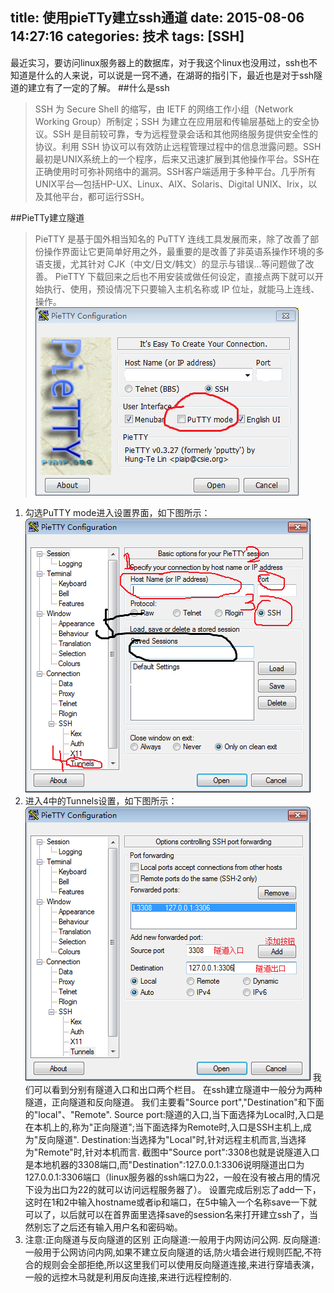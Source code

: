 title: 使用pieTTy建立ssh通道
date: 2015-08-06 14:27:16
categories: 技术
tags: [SSH]
---
最近实习，要访问linux服务器上的数据库，对于我这个linux也没用过，ssh也不知道是什么的人来说，可以说是一窍不通，在湖哥的指引下，最近也是对于ssh隧道的建立有了一定的了解。
##什么是ssh
>SSH 为 Secure Shell 的缩写，由 IETF 的网络工作小组（Network Working Group）所制定；SSH 为建立在应用层和传输层基础上的安全协议。SSH 是目前较可靠，专为远程登录会话和其他网络服务提供安全性的协议。利用 SSH 协议可以有效防止远程管理过程中的信息泄露问题。SSH最初是UNIX系统上的一个程序，后来又迅速扩展到其他操作平台。SSH在正确使用时可弥补网络中的漏洞。SSH客户端适用于多种平台。几乎所有UNIX平台—包括HP-UX、Linux、AIX、Solaris、Digital UNIX、Irix，以及其他平台，都可运行SSH。

##PieTTy建立隧道
<!-- more -->
>PieTTY 是基于国外相当知名的 PuTTY 连线工具发展而来，除了改善了部份操作界面让它更简单好用之外，最重要的是改善了非英语系操作环境的多语支援，尤其针对 CJK（中文/日文/韩文）的显示与错误…等问题做了改善。
PieTTY 下载回来之后也不用安装或做任何设定，直接点两下就可以开始执行、使用，预设情况下只要输入主机名称或 IP 位址，就能马上连线、操作。
<img src="/img/piettyIndex.png"></img>
1. 勾选PuTTY mode进入设置界面，如下图所示：
<img src="/img/pietty1.png"></img>
2. 进入4中的Tunnels设置，如下图所示：
<img src="/img/pietty3.png"></img>
    我们可以看到分别有隧道入口和出口两个栏目。
    在ssh建立隧道中一般分为两种隧道，正向隧道和反向隧道。
    我们主要看"Source port","Destination"和下面的"local"、"Remote".
    Source port:隧道的入口,当下面选择为Local时,入口是在本机上的,称为"正向隧道";当下面选择为Remote时,入口是SSH主机上,成为"反向隧道".
    Destination:当选择为"Local"时,针对远程主机而言,当选择为"Remote"时,针对本机而言.
截图中"Source port":3308也就是说隧道入口是本地机器的3308端口,而"Destination":127.0.0.1:3306说明隧道出口为127.0.0.1:3306端口（linux服务器的ssh端口为22，一般在没有被占用的情况下设为出口为22的就可以访问远程服务器了）。
设置完成后别忘了add一下，这时在1和2中输入hostname或者ip和端口，在5中输入一个名称save一下就可以了，以后就可以在首界面里选择save的session名来打开建立ssh了，当然别忘了之后还有输入用户名和密码呦。
3. 注意:正向隧道与反向隧道的区别
    正向隧道:一般用于内网访问公网.
    反向隧道:一般用于公网访问内网,如果不建立反向隧道的话,防火墙会进行规则匹配,不符合的规则会全部拒绝,所以这里我们可以使用反向隧道连接,来进行穿墙表演，一般的远控木马就是利用反向连接,来进行远程控制的.